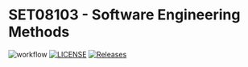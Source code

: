 # SET08103 - Software Engineering Methods

![workflow](https://github.com/immatthewmccolm/SET08103---seMethods/actions/workflows/main.yml/badge.svg)
[![LICENSE](https://img.shields.io/github/license/immatthewmccolm/SET08103---seMethods.svg?style=flat-square)](https://github.com/immatthewmccolm/SET08103---seMethods/blob/master/LICENSE)
[![Releases](https://img.shields.io/github/release/immatthewmccolm/SET08103---seMethods/all.svg?style=flat-square)](https://github.com/immatthewmccolm/SET08103---seMethods/releases)
